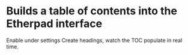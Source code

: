 # Builds a table of contents into the Etherpad interface

Enable under settings
Create headings, watch the TOC populate in real time.

